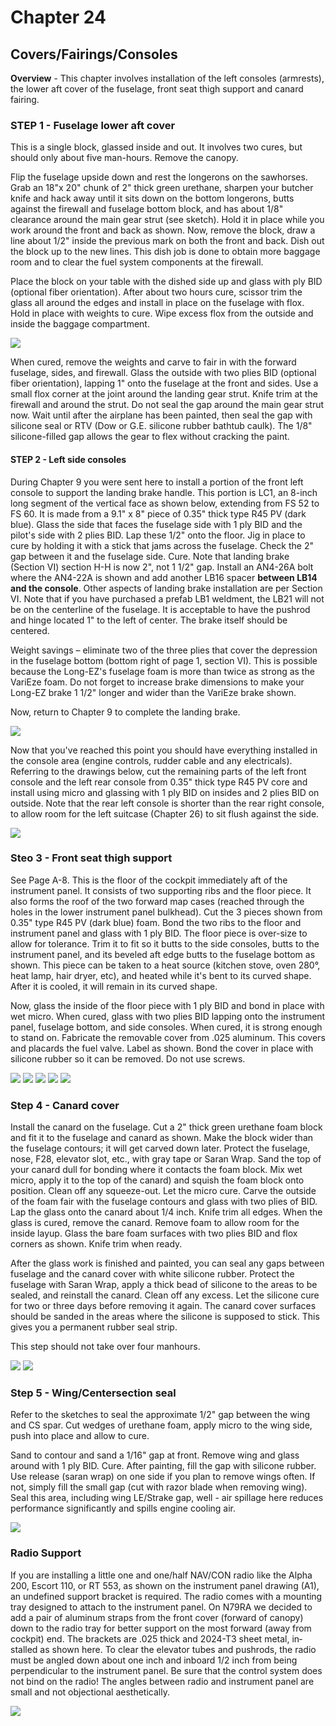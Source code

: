 # Chapter 24

## Covers/Fairings/Consoles

**Overview** - This chapter involves installation of
the left consoles (armrests), the lower aft cover of the fuselage, front seat thigh support and canard fairing.

### STEP 1 - Fuselage lower aft cover

This is a single block, glassed inside and out.
It involves two cures, but should only about five man-hours.
Remove the canopy.

Flip the fuselage upside down and rest the longerons on the sawhorses.
Grab an 18"x 20" chunk of 2" thick green urethane, sharpen your butcher knife and hack away until it sits down on the bottom longerons, butts against the firewall and fuselage bottom block, and has about 1/8" clearance around the main gear strut (see sketch).
Hold it in place while you work around the front and back as shown.
Now, remove the block, draw a line about 1/2" inside the previous mark on both the front and back.
Dish out the block up to the new lines.
This dish job is done to obtain more baggage room and to clear the fuel system components at the firewall.

Place the block on your table with the dished side up and glass with ply BID (optional fiber orientation).
After about two hours cure, scissor trim the glass all around the edges and install in place on the fuselage with flox.
Hold in place with weights to cure.
Wipe excess flox from the outside and inside the baggage  compartment.

![](../images/24/24_00.png)

When cured, remove the weights and carve to fair in with the forward fuselage, sides, and firewall.
Glass the outside with two plies BID (optional fiber orientation), lapping 1" onto the fuselage at the front and sides.
Use a small flox corner at the joint around the landing gear strut.
Knife trim at the firewall and around the strut.
Do not seal the gap around the main gear strut now.
Wait until after the airplane has been painted, then seal the gap with silicone seal or RTV (Dow or G.E. silicone rubber bathtub caulk).
The 1/8" silicone-filled gap allows the gear to flex without cracking the paint.

#### STEP 2 - Left side consoles

During Chapter 9 you were sent here to install a portion of the front left console to support the landing brake handle.
This portion is LC1, an 8-inch long segment of the vertical face as shown below, extending from FS 52 to FS 60.
It is made from a 9.1" x 8" piece of 0.35" thick type R45 PV (dark blue).
Glass the side that faces the fuselage side with 1 ply BID and the pilot's side with 2 plies BID.
Lap these 1/2" onto the floor.
Jig in place to cure by holding it with a stick that jams across the fuselage.
Check the 2" gap between it and the fuselage side.
Cure.
Note that landing brake (Section VI) section H-H is now 2", not 1 1/2" gap.
Install an AN4-26A bolt where the AN4-22A is shown and add another LB16 spacer **between LB14 and the console**.
Other aspects of landing brake installation are per Section VI.
Note that if you have purchased a prefab LB1 weldment, the LB21 will not be on the centerline of the fuselage.
It is acceptable to have the pushrod and hinge located 1" to the left of center.
The brake itself should be centered.

Weight savings – eliminate two of the three plies that cover the depression in the fuselage bottom (bottom right of page 1, section VI).
This is possible because the Long-EZ's fuselage foam is more than twice as strong as the VariEze foam.
Do not forget to increase brake dimensions to make your Long-EZ brake 1 1/2" longer and wider than the VariEze brake shown.

Now, return to Chapter 9 to complete the landing
brake.

![](../images/24/24_01.png)

Now that you've reached this point you should have
everything installed in the console area (engine controls, rudder cable and any electricals).
Referring to the drawings below, cut the remaining parts of the left front console and the left rear console
from 0.35" thick type R45 PV core and install using micro and glassing with 1 ply BID on insides and 2 plies BID on outside.
Note that the rear left console is shorter than the rear right console, to allow room for the left suitcase (Chapter 26) to sit flush against the side.

![](../images/24/24_02.png)

### Steo 3 - Front seat thigh support

See Page A-8.
This is the floor of the cockpit immediately aft of the instrument panel.
It consists of two supporting ribs and the floor piece.
It also forms the roof of the two forward map cases (reached through the holes in the lower instrument panel bulkhead).
Cut the 3 pieces shown from 0.35" type R45 PV (dark
blue) foam.
Bond the two ribs to the floor and instrument panel and glass with 1 ply BID.
The floor piece is over-size to allow for tolerance.
Trim it to fit so it butts to the side consoles, butts to the instrument panel, and its beveled aft edge butts to the fuselage bottom as shown.
This piece can be taken to a heat source (kitchen stove, oven 280°, heat lamp, hair dryer, etc), and heated while it's bent to its curved shape.
After it is cooled, it will remain in its curved shape.

Now, glass the inside of the floor piece with 1 ply BID and bond in place with wet micro.
When cured, glass with two plies BID lapping onto the instrument panel, fuselage bottom, and side consoles.
When cured, it is strong enough to stand on.
Fabricate the removable cover from .025 aluminum.
This covers and placards the fuel valve.
Label as shown.
Bond the cover in place with silicone rubber so it can be removed.
Do not use screws.

![](../images/24/24_03.png)
![](../images/24/24_04.png)
![](../images/24/24_05.png)
![](../images/24/24_07.png)
![](../images/24/24_06.png)

### Step 4 - Canard cover

Install the canard on the fuselage.
Cut a 2" thick green urethane foam block and fit it to the fuselage and canard as shown.
Make the block wider than the fuselage con­tours; it will get carved down later.
Protect the fuselage, nose, F28, elevator slot, etc., with gray tape or Saran Wrap.
Sand the top of your canard dull for bonding where it contacts the foam block.
Mix wet micro, apply it to the top of the canard) and squish the foam block onto position.
Clean off any squeeze-out.
Let the micro cure.
Carve the outside of the foam fair with the fuselage contours and glass with two plies of BID.
Lap the glass onto the canard about 1/4 inch.
Knife trim all edges.
When the glass is cured, remove the canard.
Remove foam to allow room for the inside layup.
Glass the bare foam surfaces with two plies BID and flox corners as shown.
Knife trim when ready.

After the glass work is finished and painted, you can seal any gaps between fuselage and the canard cover with white silicone rubber.
Protect the fuselage with Saran Wrap, apply a thick bead of silicone to the areas to be sealed, and reinstall the canard.
Clean off any excess.
Let the silicone cure for two or three days before removing it again.
The canard cover surfaces should be sanded in the areas where the silicone is supposed to stick.
This gives you a permanent rubber seal strip.

This step should not take over four man­hours.

![](../images/24/24_08.png)
![](../images/24/24_09.png)

### Step 5 - Wing/Centersection seal

Refer to the sketches to seal the approximate 1/2" gap between the wing and CS spar.
Cut wedges of urethane foam, apply micro to the wing side, push into place and allow to cure.

Sand to contour and sand a 1/16" gap at front.
Remove wing and glass around with 1 ply BID.
Cure.
After painting, fill the gap with silicone rubber.
Use release (saran wrap) on one side if you plan to remove wings often.
If not, simply fill the small gap (cut with razor blade when removing wing).
Seal this area, including wing LE/Strake gap, well - air spillage here reduces performance significantly and spills engine cooling air.

![](../images/24/24_10.png)

### Radio Support
If you are installing a little one and one/half NAV/CON radio like the Alpha 200, Escort 110, or RT 553, as shown on
the instrument panel drawing (A1), an undefined support bracket is required.
The radio comes with a mounting tray designed to attach to the instrument panel.
On N79RA we decided to add a pair of aluminum straps from the front cover (forward of canopy) down to the radio tray for better support on the most forward (away from cockpit) end.
The brackets are .025 thick and 2024-T3 sheet metal, in­stalled as shown here.
To clear the elevator tubes and pushrods, the radio must be angled down about one inch and inboard 1/2 inch from being perpendicular to the instrument panel.
Be sure that the control system does not bind on the radio!
The angles between radio and instrument panel are small and not objectional aesthetically. 

![](../images/24/24_11.png)
